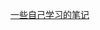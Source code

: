 
  [一些自己学习的笔记](http://note.youdao.com/noteshare?id=e151eec0f944c8e367d08a85c6917ec6&sub=9CA9FA2C25CD4A84A7BF412B02B98E6A)
